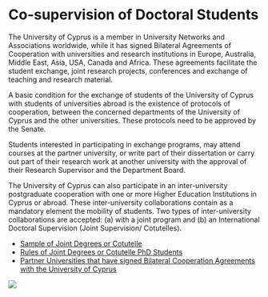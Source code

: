 # Co-supervision of Doctoral Students

The University of Cyprus is a member in University Networks and Associations worldwide, while it has signed Bilateral Agreements of Cooperation with universities and research institutions in Europe, Australia, Middle East, Asia, USA, Canada and Africa. These agreements facilitate the student exchange, joint research projects, conferences and exchange of teaching and research material.

A basic condition for the exchange of students of the University of Cyprus with students of universities abroad is the existence of protocols of cooperation, between the concerned departments of the University of Cyprus and the other universities. These protocols need to be approved by the Senate.

Students interested in participating in exchange programs, may attend courses at the partner university, or write part of their dissertation or carry out part of their research work at another university with the approval of their Research Supervisor and the Department Board.

The University of Cyprus can also participate in an inter-university postgraduate cooperation with one or more Higher Education Institutions in Cyprus or abroad. These inter-university collaborations contain as a mandatory element the mobility of students. Two types of inter-university collaborations are accepted: (a) with a joint program and (b) an International Doctoral Supervision (Joint Supervision/ Cotutelles).

* [Sample of Joint Degrees or Cotutelle](https://www.ucy.ac.cy/graduateschool/wp-content/uploads/sites/45/2021/05/simfwnia_sinergasias_for_a_student-english_-FINAL.doc)
* [Rules of Joint Degrees or Cotutelle PhD Students](https://www.ucy.ac.cy/graduateschool/wp-content/uploads/sites/45/2022/09/kanones-sinepivlepsis-didaktorikwn-diatrivwn-english.pdf)
* [Partner Universities that have signed Bilateral Cooperation Agreements with the University of Cyprus](https://www.ucy.ac.cy/ir/bilateral-agreements-of-cooperation/?lang=en)

![](https://www.ucy.ac.cy/graduateschool/wp-content/uploads/sites/45/2021/05/base_logo_MS_tagline-01-300x147.jpg)